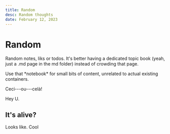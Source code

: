 ```yaml
---
title: Random
desc: Random thoughts
date: February 12, 2023  
---
```


# Random

Random notes, liks or todos. It's better having a dedicated topic book (yeah, just a .md page in the md folder) instead of crowding that page.

<div markdown="1">Use that *notebook* for small bits of content, unrelated to actual existing containers.</div>

Ceci---ou---celà!

Hey U.

## It's alive?

Looks like. Cool

